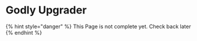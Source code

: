 # Godly Upgrader

{% hint style="danger" %}
This Page is not complete yet. Check back later
{% endhint %}

